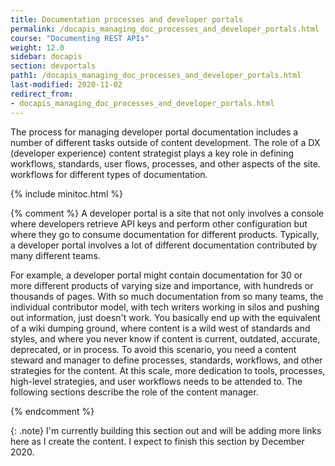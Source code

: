 ```yaml
---
title: Documentation processes and developer portals
permalink: /docapis_managing_doc_processes_and_developer_portals.html
course: "Documenting REST APIs"
weight: 12.0
sidebar: docapis
section: devportals
path1: /docapis_managing_doc_processes_and_developer_portals.html
last-modified: 2020-11-02
redirect_from:
- docapis_managing_doc_processes_and_developer_portals.html
---
```


The process for managing developer portal documentation includes a number of different tasks outside of content development. The role of a DX (developer experience) content strategist plays a key role in defining workflows, standards, user flows, processes, and other aspects of the site. workflows for different types of documentation.

{% include minitoc.html %}


{% comment %}
A developer portal is a site that not only involves a console where developers retrieve API keys and perform other configuration but where they go to consume documentation for different products. Typically, a developer portal involves a lot of different documentation contributed by many different teams.

For example, a developer portal might contain documentation for 30 or more different products of varying size and importance, with hundreds or thousands of pages. With so much documentation from so many teams, the individual contributor model, with tech writers working in silos and pushing out information, just doesn't work. You basically end up with the equivalent of a wiki dumping ground, where content is a wild west of standards and styles, and where you never know if content is current, outdated, accurate, deprecated, or in process. To avoid this scenario, you need a content steward and manager to define processes, standards, workflows, and other strategies for the content. At this scale, more dedication to tools, processes, high-level strategies, and user workflows needs to be attended to. The following sections describe the role of the content manager.

 {% endcomment %}

{: .note}
I'm currently building this section out and will be adding more links here as I create the content. I expect to finish this section by December 2020.
